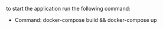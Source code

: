 to start the application run the following command:
* Command: docker-compose build && docker-compose up
